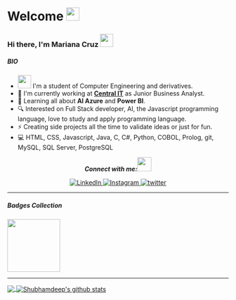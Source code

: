 # Welcome&nbsp;<img src="https://github.com/TheDudeThatCode/TheDudeThatCode/blob/master/Assets/Mario_Hello_Big.gif" width="30px">

### Hi there, I'm Mariana Cruz <img src="https://github.com/TheDudeThatCode/TheDudeThatCode/blob/master/Assets/Hi.gif" width="30px">

##### BIO

 - <img src="https://github.com/TheDudeThatCode/TheDudeThatCode/blob/master/Assets/Developer.gif" width="30px"> I'm a student of Computer Engineering and derivatives.
 - 💼 I'm currently working at <a href="https://centralit.com.br/">**Central IT**</a> as Junior Business Analyst.
 - :book: Learning all about **AI Azure** and **Power BI**.
 - :mag: Interested on Full Stack developer, AI, the Javascript programming language, love to study and apply programming language.
 - :zap: Creating side projects all the time to validate ideas or just for fun.
 - 💻 HTML, CSS, Javascript, Java, C, C#, Python, COBOL, Prolog, git, MySQL, SQL Server, PostgreSQL

<div align="center">
    <b>
        <i>Connect with me:<img src="https://github.com/TheDudeThatCode/TheDudeThatCode/blob/master/Assets/Handshake.gif" height="32px"></i><br>
    </b>
    <p>
        <a href="http://linkedin.com/in/mariana-cruz-449480110" target="_blank">
            <img src="https://img.shields.io/badge/LinkedIn-%230077B5.svg?&style=flat-square&logo=linkedin&logoColor=white" alt="LinkedIn">
        </a>
        <a href="https://www.instagram.com/marianafcruz" target="_blank">
            <img src="https://img.shields.io/badge/Instagram-%23E4405F.svg?&style=flat-square&logo=instagram&logoColor=white" alt="Instagram">
        </a>
        <a href="https://twitter.com/mari_fcruz" target="_blank">
            <img src="https://img.shields.io/badge/twitter-blue?&style=flat-square&logo=twitter&logoColor=white" alt="twitter">
        </a>
    </p>
</div>

<hr>

##### Badges Collection

<p>
  <!-- Scrum Foundation Professional Certificate -->
  <a href="https://www.credly.com/badges/f5920000-7fa3-4a55-a084-d75b7328d286/public_url">
    <img src="https://images.credly.com/size/340x340/images/c2ddc533-ba6c-464d-a69d-f9f28177176b/CertiProf-Badge-SFPC.png" width="120px">
  </a>
</p>

<hr>

<a href="https://github.com/marianafcruz17">
  <img align="center" src="https://github-readme-stats.vercel.app/api/top-langs/?username=marianafcruz17&hide_langs_below=1" />
</a>

<a href="https://github.com/marianafcruz17">
 <img align="center" src="https://github-readme-stats.vercel.app/api?username=marianafcruz17&show_icons=true&line_height=27" alt="Shubhamdeep's github stats"/>
</a>
